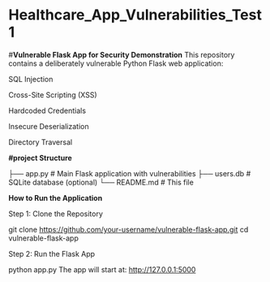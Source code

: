 # Healthcare_App_Vulnerabilities_Test1

#**Vulnerable Flask App for Security Demonstration**
This repository contains a deliberately vulnerable Python Flask web application:

SQL Injection

Cross-Site Scripting (XSS)

Hardcoded Credentials

Insecure Deserialization

Directory Traversal

**#project Structure**

├── app.py # Main Flask application with vulnerabilities
├── users.db # SQLite database (optional)
└── README.md # This file


**How to Run the Application**

Step 1: Clone the Repository

git clone https://github.com/your-username/vulnerable-flask-app.git
cd vulnerable-flask-app

Step 2: Run the Flask App

python app.py The app will start at: http://127.0.0.1:5000
